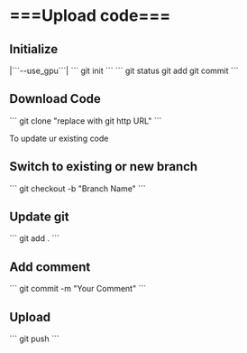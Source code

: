 <h1>===Upload code===</h1>

<h2>Initialize</h2>
|```--use_gpu```|
```
   git init
```
```
git status
git add
git commit
```
<h2>Download Code</h2>
```
git clone "replace with git http URL"
```

To update ur existing code

<h2>Switch to existing or new branch</h2>
```
git checkout -b "Branch Name"
```
<h2>Update git</h2>
```
git add .
```
<h2>Add comment</h2>
```
git commit -m "Your Comment"
```
<h2>Upload</h2>
```
git push
```
